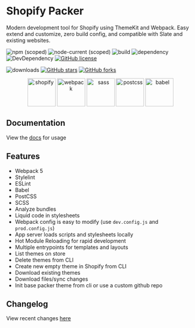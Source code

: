 # Shopify Packer

Modern development tool for Shopify using ThemeKit and Webpack. Easy extend and customize, 
zero build config, and compatible with Slate and existing websites.

![npm (scoped)](https://img.shields.io/npm/v/@hayes0724/shopify-packer)
![node-current (scoped)](https://img.shields.io/node/v/@hayes0724/shopify-packer)
![build](https://github.com/hayes0724/shopify-packer/workflows/Node.js%20CI/badge.svg?branch=master)
![dependency](https://img.shields.io/david/hayes0724/shopify-packer)
![DevDependency](https://img.shields.io/david/dev/hayes0724/shopify-packer)
[![GitHub license](https://img.shields.io/github/license/hayes0724/shopify-packer.svg)](https://github.com/hayes0724/shopify-packer/blob/master/LICENSE)

![downloads](https://img.shields.io/npm/dt/@hayes0724/shopify-packer)
[![GitHub stars](https://img.shields.io/github/stars/hayes0724/shopify-packer.svg?style=social&label=Star&maxAge=2592000)](https://GitHub.com/hayes0724/shopify-packer/stargazers/)
[![GitHub forks](https://img.shields.io/github/forks/hayes0724/shopify-packer.svg?style=social&label=Fork&maxAge=2592000)](https://GitHub.com/hayes0724/shopify-packer/network/)

<p align="center">
    <a href="https://www.shopify.com/?ref=hayes-marketing"><img width="75" height="75" alt="shopify" src="https://hayes0724.github.io/shopify-packer/img/logos/shopify.svg"></a>
    <img height="75" alt="webpack" src="https://hayes0724.github.io/shopify-packer/img/logos/webpack.svg">
    <img height="75" alt="sass" src="https://hayes0724.github.io/shopify-packer/img/logos/sass.svg">
    <img height="75" alt="postcss" src="https://hayes0724.github.io/shopify-packer/img/logos/postcss.svg">   
    <img height="75" alt="babel" src="https://hayes0724.github.io/shopify-packer/img/logos/babel.png">
</p>

## Documentation
View the [docs](https://hayes0724.github.io/shopify-packer/) for usage

## Features
- Webpack 5
- Stylelint
- ESLint
- Babel
- PostCSS
- SCSS
- Analyze bundles
- Liquid code in stylesheets
- Webpack config is easy to modify (use `dev.config.js` and `prod.config.js`)
- App server loads scripts and stylesheets locally
- Hot Module Reloading for rapid development
- Multiple entrypoints for templates and layouts
- List themes on store
- Delete themes from CLI
- Create new empty theme in Shopify from CLI
- Download existing themes
- Download files/sync changes
- Init base packer theme from cli or use a custom github repo

## Changelog
View recent changes [here](https://github.com/hayes0724/shopify-packer/blob/master/CHANGELOG.md)